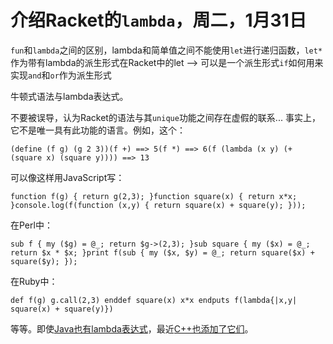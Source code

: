 # 介绍Racket的`lambda`，周二，1月31日

`fun`和`lambda`之间的区别，lambda和简单值之间不能使用`let`进行递归函数，`let*`作为带有lambda的派生形式在Racket中的let –> 可以是一个派生形式`if`如何用来实现`and`和`or`作为派生形式

牛顿式语法与lambda表达式。

不要被误导，认为Racket的语法与其`unique`功能之间存在虚假的联系... 事实上，它不是唯一具有此功能的语言。例如，这个：

```
(define (f g) (g 2 3))(f +) ==> 5(f *) ==> 6(f (lambda (x y) (+ (square x) (square y)))) ==> 13
```

可以像这样用JavaScript写：

```
function f(g) { return g(2,3); }function square(x) { return x*x; }console.log(f(function (x,y) { return square(x) + square(y); }));
```

在Perl中：

```
sub f { my ($g) = @_; return $g->(2,3); }sub square { my ($x) = @_; return $x * $x; }print f(sub { my ($x, $y) = @_; return square($x) + square($y); });
```

在Ruby中：

```
def f(g) g.call(2,3) enddef square(x) x*x endputs f(lambda{|x,y| square(x) + square(y)})
```

等等。即使[Java也有lambda表达式](http://www.drdobbs.com/jvm/lambda-expressions-in-java-8/240166764)，最近[C++也添加了它们](http://www.cprogramming.com/c++11/c++11-lambda-closures.html)。
